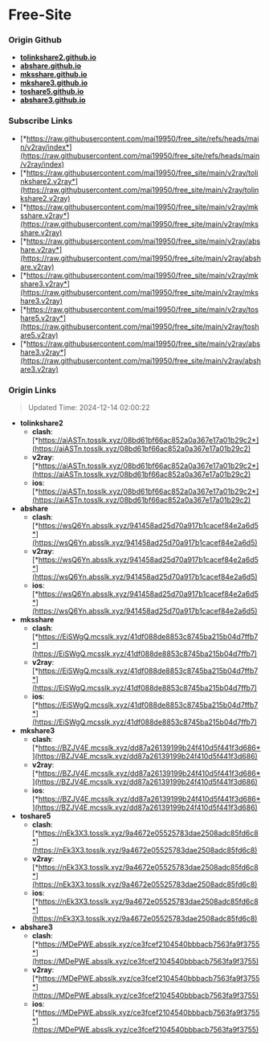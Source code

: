 # Free-Site

### Origin Github

- [**tolinkshare2.github.io**](https://github.com/tolinkshare2/tolinkshare2.github.io)
- [**abshare.github.io**](https://github.com/abshare/abshare.github.io)
- [**mksshare.github.io**](https://github.com/mksshare/mksshare.github.io)
- [**mkshare3.github.io**](https://github.com/mkshare3/mkshare3.github.io)
- [**toshare5.github.io**](https://github.com/toshare5/toshare5.github.io)
- [**abshare3.github.io**](https://github.com/abshare3/abshare3.github.io)

### Subscribe Links

- [*https://raw.githubusercontent.com/mai19950/free_site/refs/heads/main/v2ray/index*](https://raw.githubusercontent.com/mai19950/free_site/refs/heads/main/v2ray/index)
- [*https://raw.githubusercontent.com/mai19950/free_site/main/v2ray/tolinkshare2.v2ray*](https://raw.githubusercontent.com/mai19950/free_site/main/v2ray/tolinkshare2.v2ray)
- [*https://raw.githubusercontent.com/mai19950/free_site/main/v2ray/mksshare.v2ray*](https://raw.githubusercontent.com/mai19950/free_site/main/v2ray/mksshare.v2ray)
- [*https://raw.githubusercontent.com/mai19950/free_site/main/v2ray/abshare.v2ray*](https://raw.githubusercontent.com/mai19950/free_site/main/v2ray/abshare.v2ray)
- [*https://raw.githubusercontent.com/mai19950/free_site/main/v2ray/mkshare3.v2ray*](https://raw.githubusercontent.com/mai19950/free_site/main/v2ray/mkshare3.v2ray)
- [*https://raw.githubusercontent.com/mai19950/free_site/main/v2ray/toshare5.v2ray*](https://raw.githubusercontent.com/mai19950/free_site/main/v2ray/toshare5.v2ray)
- [*https://raw.githubusercontent.com/mai19950/free_site/main/v2ray/abshare3.v2ray*](https://raw.githubusercontent.com/mai19950/free_site/main/v2ray/abshare3.v2ray)

### Origin Links

> Updated Time: 2024-12-14 02:00:22

- **tolinkshare2**
  - **clash**: [*https://aiASTn.tosslk.xyz/08bd61bf66ac852a0a367e17a01b29c2*](https://aiASTn.tosslk.xyz/08bd61bf66ac852a0a367e17a01b29c2)
  - **v2ray**: [*https://aiASTn.tosslk.xyz/08bd61bf66ac852a0a367e17a01b29c2*](https://aiASTn.tosslk.xyz/08bd61bf66ac852a0a367e17a01b29c2)
  - **ios**: [*https://aiASTn.tosslk.xyz/08bd61bf66ac852a0a367e17a01b29c2*](https://aiASTn.tosslk.xyz/08bd61bf66ac852a0a367e17a01b29c2)
- **abshare**
  - **clash**: [*https://wsQ6Yn.absslk.xyz/941458ad25d70a917b1cacef84e2a6d5*](https://wsQ6Yn.absslk.xyz/941458ad25d70a917b1cacef84e2a6d5)
  - **v2ray**: [*https://wsQ6Yn.absslk.xyz/941458ad25d70a917b1cacef84e2a6d5*](https://wsQ6Yn.absslk.xyz/941458ad25d70a917b1cacef84e2a6d5)
  - **ios**: [*https://wsQ6Yn.absslk.xyz/941458ad25d70a917b1cacef84e2a6d5*](https://wsQ6Yn.absslk.xyz/941458ad25d70a917b1cacef84e2a6d5)
- **mksshare**
  - **clash**: [*https://EiSWgQ.mcsslk.xyz/41df088de8853c8745ba215b04d7ffb7*](https://EiSWgQ.mcsslk.xyz/41df088de8853c8745ba215b04d7ffb7)
  - **v2ray**: [*https://EiSWgQ.mcsslk.xyz/41df088de8853c8745ba215b04d7ffb7*](https://EiSWgQ.mcsslk.xyz/41df088de8853c8745ba215b04d7ffb7)
  - **ios**: [*https://EiSWgQ.mcsslk.xyz/41df088de8853c8745ba215b04d7ffb7*](https://EiSWgQ.mcsslk.xyz/41df088de8853c8745ba215b04d7ffb7)
- **mkshare3**
  - **clash**: [*https://BZJV4E.mcsslk.xyz/dd87a26139199b24f410d5f441f3d686*](https://BZJV4E.mcsslk.xyz/dd87a26139199b24f410d5f441f3d686)
  - **v2ray**: [*https://BZJV4E.mcsslk.xyz/dd87a26139199b24f410d5f441f3d686*](https://BZJV4E.mcsslk.xyz/dd87a26139199b24f410d5f441f3d686)
  - **ios**: [*https://BZJV4E.mcsslk.xyz/dd87a26139199b24f410d5f441f3d686*](https://BZJV4E.mcsslk.xyz/dd87a26139199b24f410d5f441f3d686)
- **toshare5**
  - **clash**: [*https://nEk3X3.tosslk.xyz/9a4672e05525783dae2508adc85fd6c8*](https://nEk3X3.tosslk.xyz/9a4672e05525783dae2508adc85fd6c8)
  - **v2ray**: [*https://nEk3X3.tosslk.xyz/9a4672e05525783dae2508adc85fd6c8*](https://nEk3X3.tosslk.xyz/9a4672e05525783dae2508adc85fd6c8)
  - **ios**: [*https://nEk3X3.tosslk.xyz/9a4672e05525783dae2508adc85fd6c8*](https://nEk3X3.tosslk.xyz/9a4672e05525783dae2508adc85fd6c8)
- **abshare3**
  - **clash**: [*https://MDePWE.absslk.xyz/ce3fcef2104540bbbacb7563fa9f3755*](https://MDePWE.absslk.xyz/ce3fcef2104540bbbacb7563fa9f3755)
  - **v2ray**: [*https://MDePWE.absslk.xyz/ce3fcef2104540bbbacb7563fa9f3755*](https://MDePWE.absslk.xyz/ce3fcef2104540bbbacb7563fa9f3755)
  - **ios**: [*https://MDePWE.absslk.xyz/ce3fcef2104540bbbacb7563fa9f3755*](https://MDePWE.absslk.xyz/ce3fcef2104540bbbacb7563fa9f3755)
